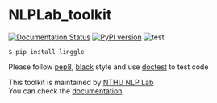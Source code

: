 # NLPLab_toolkit
[![Documentation Status](https://readthedocs.org/projects/nlplab-toolkit/badge/?version=latest)](https://nlplab-toolkit.readthedocs.io/en/latest/?badge=latest)
[![PyPI version](https://badge.fury.io/py/linggle.svg)](https://badge.fury.io/py/linggle)
![test](https://github.com/NTHU-NLPLAB/NLPLab_toolkit/workflows/Python%20package/badge.svg) 

```console
$ pip install linggle
```

Please follow [pep8](https://www.python.org/dev/peps/pep-0008/), [black](https://github.com/psf/black) style and use [doctest](https://docs.python.org/3/library/doctest.html) to test code

This toolkit is maintained by [NTHU NLP Lab](https://www.nlplab.cc/)  
You can check the [documentation](https://nlplab-toolkit.readthedocs.io/en/latest/)
